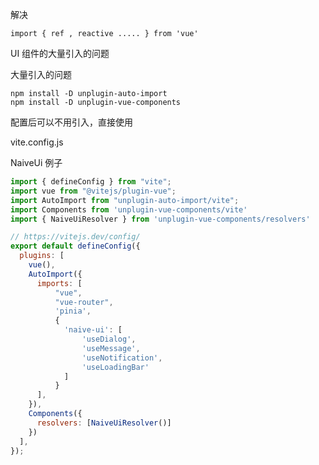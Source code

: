 解决

 `import { ref , reactive ..... } from 'vue'` 

UI 组件的大量引入的问题

大量引入的问题

```shell
npm install -D unplugin-auto-import
npm install -D unplugin-vue-components
```

配置后可以不用引入，直接使用

vite.config.js   

NaiveUi 例子

```js
import { defineConfig } from "vite";
import vue from "@vitejs/plugin-vue";
import AutoImport from "unplugin-auto-import/vite";
import Components from 'unplugin-vue-components/vite'
import { NaiveUiResolver } from 'unplugin-vue-components/resolvers'

// https://vitejs.dev/config/
export default defineConfig({
  plugins: [
    vue(),
    AutoImport({
      imports: [
          "vue",
          "vue-router",
          'pinia',
          {
          	'naive-ui': [
                'useDialog',
                'useMessage',
                'useNotification',
                'useLoadingBar'
          	]
          }
      ],
    }),
    Components({
      resolvers: [NaiveUiResolver()]
    })
  ],
});
```

